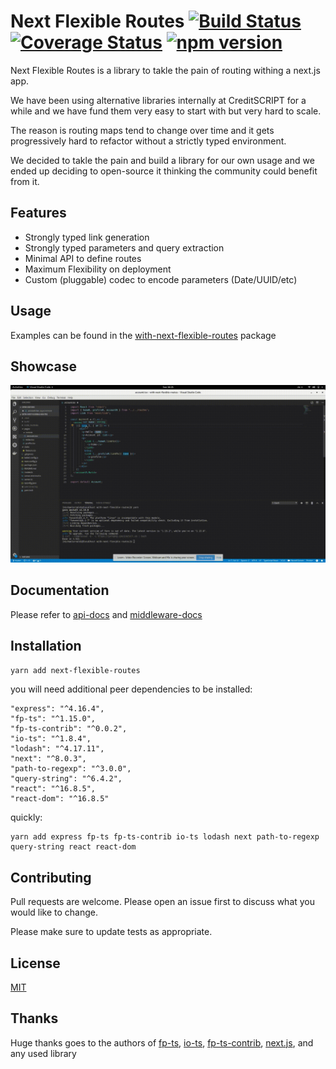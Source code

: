 # Next Flexible Routes [![Build Status](https://travis-ci.org/mikearnaldi/next-flexible-routes.svg?branch=master)](https://travis-ci.org/mikearnaldi/next-flexible-routes) [![Coverage Status](https://coveralls.io/repos/github/mikearnaldi/next-flexible-routes/badge.svg?branch=master)](https://coveralls.io/github/mikearnaldi/next-flexible-routes?branch=master) [![npm version](https://img.shields.io/npm/v/next-flexible-routes.svg?style=flat)](https://www.npmjs.com/package/next-flexible-routes) 
Next Flexible Routes is a library to takle the pain of routing withing a next.js app.

We have been using alternative libraries internally at CreditSCRIPT for a while and we have fund them very easy to start with but very hard to scale.

The reason is routing maps tend to change over time and it gets progressively hard to refactor without a strictly typed environment.

We decided to takle the pain and build a library for our own usage and we ended up deciding to open-source it thinking the community could benefit from it.

## Features
* Strongly typed link generation
* Strongly typed parameters and query extraction
* Minimal API to define routes
* Maximum Flexibility on deployment
* Custom (pluggable) codec to encode parameters (Date/UUID/etc)

## Usage
Examples can be found in the [with-next-flexible-routes](./packages/with-next-flexible-routes) package

## Showcase
![Showcase](./docs/images/preview.gif)

## Documentation
Please refer to [api-docs](./docs/api.md) and [middleware-docs](./docs/middleware.md)

## Installation
```bash
yarn add next-flexible-routes
```

you will need additional peer dependencies to be installed:

```
"express": "^4.16.4",
"fp-ts": "^1.15.0",
"fp-ts-contrib": "^0.0.2",
"io-ts": "^1.8.4",
"lodash": "^4.17.11",
"next": "^8.0.3",
"path-to-regexp": "^3.0.0",
"query-string": "^6.4.2",
"react": "^16.8.5",
"react-dom": "^16.8.5"
```

quickly:

```
yarn add express fp-ts fp-ts-contrib io-ts lodash next path-to-regexp query-string react react-dom
```

## Contributing
Pull requests are welcome. Please open an issue first to discuss what you would like to change.

Please make sure to update tests as appropriate.

## License
[MIT](https://choosealicense.com/licenses/mit/)

## Thanks
Huge thanks goes to the authors of [fp-ts](https://github.com/gcanti/fp-ts), [io-ts](https://github.com/gcanti/io-ts), [fp-ts-contrib](https://github.com/gcanti/fp-ts-contrib), [next.js](https://github.com/zeit/next.js/), and any used library